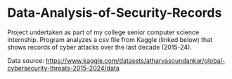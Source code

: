 # Data-Analysis-of-Security-Records

Project undertaken as part of my college senior computer science internship. Program analyzes a csv file from Kaggle (linked below) that shows records of cyber attacks over the last decade (2015-24).

Data source:
https://www.kaggle.com/datasets/atharvasoundankar/global-cybersecurity-threats-2015-2024/data
